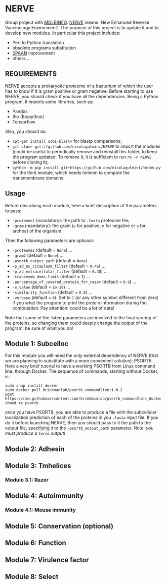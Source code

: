 # NERVE

Group project with [MOLBINFO](http://www.bio.unipd.it/molbinfo/). 
[NERVE](https://www.ncbi.nlm.nih.gov/pmc/articles/PMC1570458/) means 'New Enhanced Reverse Vaccinology Environment'. The purpose of this project is to update it and to develop new modules. In particular this project includes:
- Perl to Python translation
- obsolete programs substitution
- [SPAAN](https://github.com/nicolagulmini/spaan) improvement
- others... 

## REQUIREMENTS
NERVE accepts a prokaryotic proteome of a bacterium of which the user has to know if it is gram positive or gram negative.
Before starting to use NERVE, you should check if you have all the dependencies. Being a Python program, it imports some libraries, such as:
- Pandas 
- Bio (Biopython)
- Tensorflow

Also, you should do:
- `apt-get install ncbi-blast+` for blastp comparisons;
- `git clone git://github.com/nicolagulmini/NERVE` to import the modules (could be useful to periodically remove and reinstall this folder, to keep the program updated. To remove it, it is sufficient to run `rm -r NERVE` before cloning it);
- `python -m pip install git+https://github.com/nicolagulmini/tmhmm.py` for the third module, which needs tmhmm to compute the transmembrane domains. 

## Usage

Before describing each module, here a brief description of the parameters to pass:
- `-proteome1` (mandatory): the path to `.fasta` proteome file;
- `-gram` (mandatory): the gram (`p` for positive, `n` for negative or `a` for archea) of the organism.

Then the following parameters are optional:
- `-proteome2` (default = `None`) ...
- `-gram2` (default = `None`) ...
- `-psortb_output_path` (default = `None`) ...
- `-p_ad_no_citoplasm_filter` (default = `0.46`) ...
- `-p_ad_extracellular_filter` (default = `0.38`) ...
- `-transmemb_doms_limit` (default = `3`) ...
- `-percentage_of_covered_protein_for_razor` (default = `0.9`) ...
- `-e_value` (default = `1e-10`) ...
- `-similarity_function` (default = `0.8`) ...
- `-verbose` (default = `0`). Set to `1` (or any other symbol different from zero) if you what the program to print the protein information during the computation. Pay attention: could be a lot of data!

Note that some of the listed parameters are involved to the final scoring of the proteins, so changing them could deeply change the output of the program: be sure of what you do!

## Module 1: Subcelloc
For this module you will need the only external dependency of NERVE (that we are planning to substitute with a more convenient solution): PSORTB. 
Here a very brief tutorial to have a working PSORTB from Linux command line, through Docker. The sequence of commands, starting without Docker, is:

```
sudo snap install docker
sudo docker pull brinkmanlab/psortb_commandline:1.0.2
wget https://raw.githubusercontent.com/brinkmanlab/psortb_commandline_docker/master/psortb
chmod +x psortb
```
once you have PSORTB, you are able to produce a file with the subcellular localization prediction of each of the proteins in you `.fasta` input file. If you do it before launching NERVE, then you should pass to it the path to the output file, specifying it to the `-psortb_output_path` parameter. Note: *you must produce a `terse` output!*

## Module 2: Adhesin
## Module 3: Tmhelices
### Module 3.1: Razor
## Module 4: Autoimmunity
### Module 4.1: Mouse immunity
## Module 5: Conservation (optional)
## Module 6: Function
## Module 7: Virulence factor
## Module 8: Select

